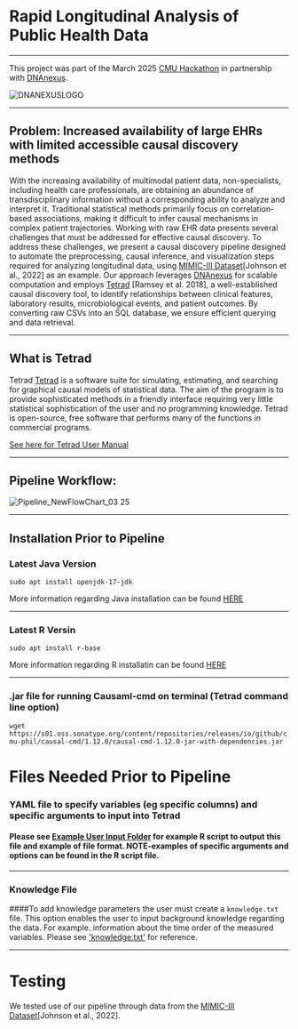# Rapid Longitudinal Analysis of Public Health Data 
---
This project was part of the March 2025 [CMU Hackathon](https://guides.library.cmu.edu/hackathon "CMU Hackathon") in partnership with [DNAnexus](https://www.dnanexus.com "DNAnexus").

![DNANEXUSLOGO](https://github.com/user-attachments/assets/422aa273-195f-45f0-8bf0-4e846ded0d02)

---

## Problem: Increased availability of large EHRs with limited accessible causal discovery methods  

With the increasing availability of multimodal patient data, non-specialists, including health care professionals, are obtaining an abundance of transdisciplinary information without a corresponding ability to analyze and interpret it. Traditional statistical methods primarily focus on correlation-based associations, making it difficult to infer causal mechanisms in complex patient trajectories. Working with raw EHR data presents several challenges that must be addressed for effective causal discovery. 
To address these challenges, we present a causal discovery pipeline designed to automate the preprocessing, causal inference, and visualization steps required for analyzing longitudinal data, using [MIMIC-III Dataset](https://mimic.mit.edu/ "MIMIC-III Dataset")[Johnson et al., 2022] as an example. Our approach leverages [DNAnexus](https://www.dnanexus.com "DNAnexus") for scalable computation and employs [Tetrad](https://www.cmu.edu/dietrich/philosophy/tetrad/#:~:text=Tetrad%20is%20a%20software%20suite,via%20R%20with%20Rpy%2DTetrad "Tetrad") [Ramsey et al. 2018], a well-established causal discovery tool, to identify relationships between clinical features, laboratory results, microbiological events, and patient outcomes. By converting raw CSVs into an SQL database, we ensure efficient querying and data retrieval.


---

## What is Tetrad 

Tetrad [Tetrad](https://www.cmu.edu/dietrich/philosophy/tetrad/#:~:text=Tetrad%20is%20a%20software%20suite,via%20R%20with%20Rpy%2DTetrad "Tetrad") is a software suite for simulating, estimating, and searching for graphical causal models of statistical data. The aim of the program is to provide sophisticated methods in a friendly interface requiring very little statistical sophistication of the user and no programming knowledge. Tetrad is open-source, free software that performs many of the functions in commercial programs.

[See here for Tetrad User Manual](https://htmlpreview.github.io/?https:///github.com/cmu-phil/tetrad/blob/development/tetrad-lib/src/main/resources/docs/manual/index.html "See here for Tetrad User Manual")

 
---
## Pipeline Workflow:
![Pipeline_NewFlowChart_03 25](https://github.com/user-attachments/assets/5b44d810-d4a6-4336-9daf-7fea3a0a4be9)



----
## Installation Prior to Pipeline
### Latest Java Version 
`sudo apt install openjdk-17-jdk`

More information regarding Java installation can be found [HERE](https://www.java.com/en/download/help/download_options.html "HERE")
***
### Latest R Versin 
`sudo apt install r-base`

More information regarding R installatin can be found [HERE](https://rstudio-education.github.io/hopr/starting.html "HERE!") 
***
### .jar file for running Causaml-cmd on terminal (Tetrad command line option) 
`wget https://s01.oss.sonatype.org/content/repositories/releases/io/github/cmu-phil/causal-cmd/1.12.0/causal-cmd-1.12.0-jar-with-dependencies.jar`


# Files Needed Prior to Pipeline 
### YAML file to specify variables (eg specific columns) and specific arguments to input into Tetrad

#### Please see [Example User Input Folder](https://github.com/collaborativebioinformatics/Longitudinal_emr_accleRation/tree/main/example_user_input "Example User Input Folder") for example R script to output this file and example of file format. NOTE-examples of specific arguments and options can be found in the R script file. 
---
### Knowledge File 

####To add knowledge parameters the user must create a `knowledge.txt` file. This option enables the user to input background knowledge regarding the data. For example. information about the time order of the measured variables. Please see ['knowledge.txt'](https://github.com/collaborativebioinformatics/Longitudinal_emr_accleRation/blob/main/example_user_input/knowledge.txt "knowledge.txt") for reference. 

---
# Testing

We tested use of our pipeline through data from the [MIMIC-III Dataset](https://mimic.mit.edu/ "MIMIC-III Dataset")[Johnson et al., 2022]. 


